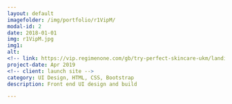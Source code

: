 ```yaml
---
layout: default
imagefolder: /img/portfolio/r1VipM/
modal-id: 2
date: 2018-01-01
img: r1VipM.jpg
img1: 
alt: 
<!-- link: https://vip.regimenone.com/gb/try-perfect-skincare-ukm/landing/ -->
project-date: Apr 2019
<!-- client: launch site -->
category: UI Design, HTML, CSS, Bootstrap
description: Front end UI design and build 

---
```

